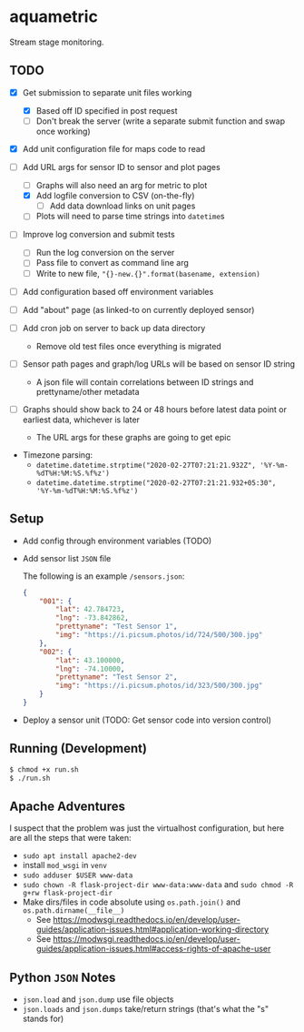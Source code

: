 # aquametric

Stream stage monitoring.

## TODO

* [x] Get submission to separate unit files working
    * [x] Based off ID specified in post request
    * [ ] Don't break the server (write a separate submit function and swap once working)
* [x] Add unit configuration file for maps code to read
* [ ] Add URL args for sensor ID to sensor and plot pages
    * [ ] Graphs will also need an arg for metric to plot
    * [x] Add logfile conversion to CSV (on-the-fly)
        * [ ] Add data download links on unit pages
    * [ ] Plots will need to parse time strings into `datetime`s
* [ ] Improve log conversion and submit tests
    * [ ] Run the log conversion on the server
    * [ ] Pass file to convert as command line arg
    * [ ] Write to new file, `"{}-new.{}".format(basename, extension)`
* [ ] Add configuration based off environment variables
* [ ] Add "about" page (as linked-to on currently deployed sensor)
* [ ] Add cron job on server to back up data directory
    * Remove old test files once everything is migrated

* [ ] Sensor path pages and graph/log URLs will be based on sensor ID string
    * A json file will contain correlations between ID strings and prettyname/other metadata
* [ ] Graphs should show back to 24 or 48 hours before latest data point or earliest data, whichever is later
    * The URL args for these graphs are going to get epic
* Timezone parsing:
    * `datetime.datetime.strptime("2020-02-27T07:21:21.932Z", '%Y-%m-%dT%H:%M:%S.%f%z')`
    * `datetime.datetime.strptime("2020-02-27T07:21:21.932+05:30", '%Y-%m-%dT%H:%M:%S.%f%z')`

## Setup

* Add config through environment variables (TODO)
* Add sensor list `JSON` file

    The following is an example `/sensors.json`:
    ```json
    {
        "001": {
            "lat": 42.784723,
            "lng": -73.842862,
            "prettyname": "Test Sensor 1",
            "img": "https://i.picsum.photos/id/724/500/300.jpg"
        },
        "002": {
            "lat": 43.100000,
            "lng": -74.10000,
            "prettyname": "Test Sensor 2",
            "img": "https://i.picsum.photos/id/323/500/300.jpg"
        }
    }
    ```
* Deploy a sensor unit (TODO: Get sensor code into version control)

## Running (Development)

```bash
$ chmod +x run.sh
$ ./run.sh
```

## Apache Adventures

I suspect that the problem was just the virtualhost configuration, but here are all the steps that were taken:

* `sudo apt install apache2-dev`
* install `mod_wsgi` in `venv`
* `sudo adduser $USER www-data`
* `sudo chown -R flask-project-dir www-data:www-data` and `sudo chmod -R g+rw flask-project-dir`
* Make dirs/files in code absolute using `os.path.join()` and `os.path.dirname(__file__)`
    * See <https://modwsgi.readthedocs.io/en/develop/user-guides/application-issues.html#application-working-directory>
    * See <https://modwsgi.readthedocs.io/en/develop/user-guides/application-issues.html#access-rights-of-apache-user>

## Python `JSON` Notes

* `json.load` and `json.dump` use file objects
* `json.loads` and `json.dumps` take/return strings (that's what the "s" stands for)

